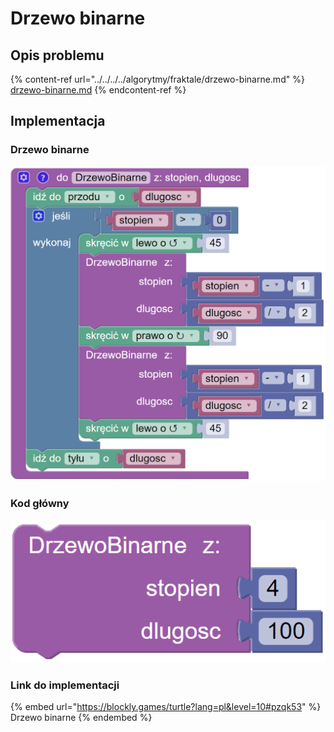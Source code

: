 # Drzewo binarne

## Opis problemu

{% content-ref url="../../../../algorytmy/fraktale/drzewo-binarne.md" %}
[drzewo-binarne.md](../../../../algorytmy/fraktale/drzewo-binarne.md)
{% endcontent-ref %}

## Implementacja

### Drzewo binarne

![Funkcja rysujące drzewo binarne](<../../../../.gitbook/assets/image (12).png>)

### Kod główny

![Wywołanie funkcji rysującej drzewo binarne](<../../../../.gitbook/assets/image (13).png>)

### Link do implementacji

{% embed url="https://blockly.games/turtle?lang=pl&level=10#pzqk53" %}
Drzewo binarne
{% endembed %}
